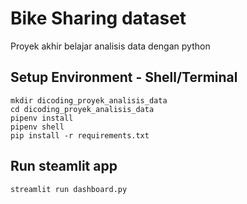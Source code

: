 # Bike Sharing dataset
Proyek akhir belajar analisis data dengan python
## Setup Environment - Shell/Terminal
```
mkdir dicoding_proyek_analisis_data
cd dicoding_proyek_analisis_data
pipenv install
pipenv shell
pip install -r requirements.txt
```

## Run steamlit app
```
streamlit run dashboard.py
```
